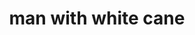 ---
layout: people&body
title: man with white cane
emoji: man_with_white_cane
permalink: 👨‍🦯.html
---